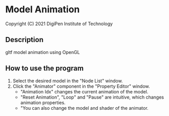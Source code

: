 # Model Animation

Copyright (C) 2021 DigiPen Institute of Technology

## Description
gltf model animation using OpenGL

## How to use the program
1) Select the desired model in the "Node List" window.
2) Click the "Animator" component in the "Property Editor" window.
	- "Animation Idx" changes the current animation of the model.
	- "Reset Animation", "Loop" and "Pause" are intuitive, which changes animation properties.
	- "You can also change the model and shader of the animator.